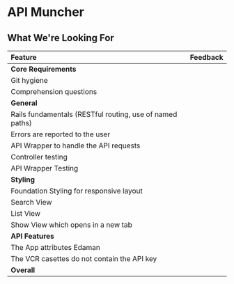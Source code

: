 # API Muncher
## What We're Looking For

| Feature | Feedback    |
| :------------- | :------------- |
| **Core Requirements** |   |
| Git hygiene |  |
| Comprehension questions	|  |
| **General** |  |
| Rails fundamentals (RESTful routing, use of named paths) |  |
| Errors are reported to the user |  |
| API Wrapper to handle the API requests |  |
| Controller testing |  |
| API Wrapper Testing |  |
| **Styling** |  |
| Foundation Styling for responsive layout |  |
| Search View |  |
| List View |  |
| Show View which opens in a new tab |  |
| **API Features** | |
| The App attributes Edaman | |
| The VCR casettes do not contain the API key |  |
|  **Overall** |  |
